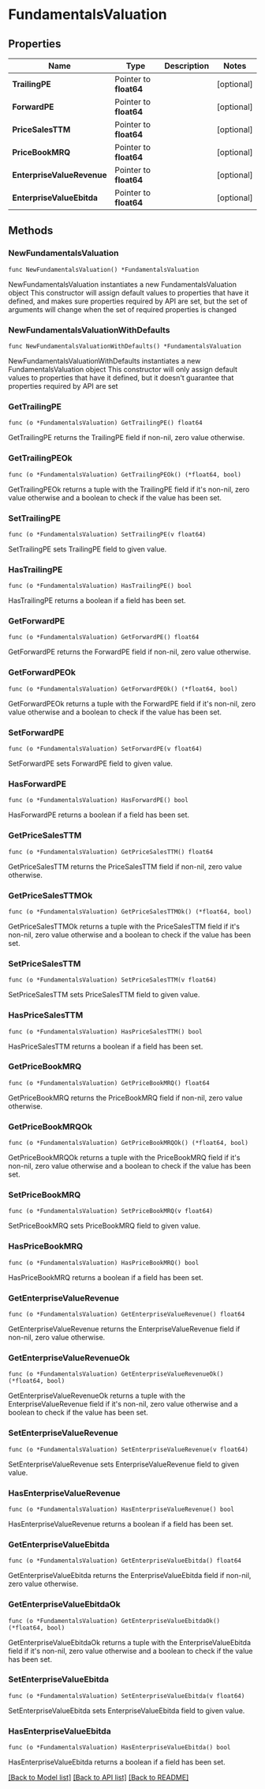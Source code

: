 # FundamentalsValuation

## Properties

Name | Type | Description | Notes
------------ | ------------- | ------------- | -------------
**TrailingPE** | Pointer to **float64** |  | [optional] 
**ForwardPE** | Pointer to **float64** |  | [optional] 
**PriceSalesTTM** | Pointer to **float64** |  | [optional] 
**PriceBookMRQ** | Pointer to **float64** |  | [optional] 
**EnterpriseValueRevenue** | Pointer to **float64** |  | [optional] 
**EnterpriseValueEbitda** | Pointer to **float64** |  | [optional] 

## Methods

### NewFundamentalsValuation

`func NewFundamentalsValuation() *FundamentalsValuation`

NewFundamentalsValuation instantiates a new FundamentalsValuation object
This constructor will assign default values to properties that have it defined,
and makes sure properties required by API are set, but the set of arguments
will change when the set of required properties is changed

### NewFundamentalsValuationWithDefaults

`func NewFundamentalsValuationWithDefaults() *FundamentalsValuation`

NewFundamentalsValuationWithDefaults instantiates a new FundamentalsValuation object
This constructor will only assign default values to properties that have it defined,
but it doesn't guarantee that properties required by API are set

### GetTrailingPE

`func (o *FundamentalsValuation) GetTrailingPE() float64`

GetTrailingPE returns the TrailingPE field if non-nil, zero value otherwise.

### GetTrailingPEOk

`func (o *FundamentalsValuation) GetTrailingPEOk() (*float64, bool)`

GetTrailingPEOk returns a tuple with the TrailingPE field if it's non-nil, zero value otherwise
and a boolean to check if the value has been set.

### SetTrailingPE

`func (o *FundamentalsValuation) SetTrailingPE(v float64)`

SetTrailingPE sets TrailingPE field to given value.

### HasTrailingPE

`func (o *FundamentalsValuation) HasTrailingPE() bool`

HasTrailingPE returns a boolean if a field has been set.

### GetForwardPE

`func (o *FundamentalsValuation) GetForwardPE() float64`

GetForwardPE returns the ForwardPE field if non-nil, zero value otherwise.

### GetForwardPEOk

`func (o *FundamentalsValuation) GetForwardPEOk() (*float64, bool)`

GetForwardPEOk returns a tuple with the ForwardPE field if it's non-nil, zero value otherwise
and a boolean to check if the value has been set.

### SetForwardPE

`func (o *FundamentalsValuation) SetForwardPE(v float64)`

SetForwardPE sets ForwardPE field to given value.

### HasForwardPE

`func (o *FundamentalsValuation) HasForwardPE() bool`

HasForwardPE returns a boolean if a field has been set.

### GetPriceSalesTTM

`func (o *FundamentalsValuation) GetPriceSalesTTM() float64`

GetPriceSalesTTM returns the PriceSalesTTM field if non-nil, zero value otherwise.

### GetPriceSalesTTMOk

`func (o *FundamentalsValuation) GetPriceSalesTTMOk() (*float64, bool)`

GetPriceSalesTTMOk returns a tuple with the PriceSalesTTM field if it's non-nil, zero value otherwise
and a boolean to check if the value has been set.

### SetPriceSalesTTM

`func (o *FundamentalsValuation) SetPriceSalesTTM(v float64)`

SetPriceSalesTTM sets PriceSalesTTM field to given value.

### HasPriceSalesTTM

`func (o *FundamentalsValuation) HasPriceSalesTTM() bool`

HasPriceSalesTTM returns a boolean if a field has been set.

### GetPriceBookMRQ

`func (o *FundamentalsValuation) GetPriceBookMRQ() float64`

GetPriceBookMRQ returns the PriceBookMRQ field if non-nil, zero value otherwise.

### GetPriceBookMRQOk

`func (o *FundamentalsValuation) GetPriceBookMRQOk() (*float64, bool)`

GetPriceBookMRQOk returns a tuple with the PriceBookMRQ field if it's non-nil, zero value otherwise
and a boolean to check if the value has been set.

### SetPriceBookMRQ

`func (o *FundamentalsValuation) SetPriceBookMRQ(v float64)`

SetPriceBookMRQ sets PriceBookMRQ field to given value.

### HasPriceBookMRQ

`func (o *FundamentalsValuation) HasPriceBookMRQ() bool`

HasPriceBookMRQ returns a boolean if a field has been set.

### GetEnterpriseValueRevenue

`func (o *FundamentalsValuation) GetEnterpriseValueRevenue() float64`

GetEnterpriseValueRevenue returns the EnterpriseValueRevenue field if non-nil, zero value otherwise.

### GetEnterpriseValueRevenueOk

`func (o *FundamentalsValuation) GetEnterpriseValueRevenueOk() (*float64, bool)`

GetEnterpriseValueRevenueOk returns a tuple with the EnterpriseValueRevenue field if it's non-nil, zero value otherwise
and a boolean to check if the value has been set.

### SetEnterpriseValueRevenue

`func (o *FundamentalsValuation) SetEnterpriseValueRevenue(v float64)`

SetEnterpriseValueRevenue sets EnterpriseValueRevenue field to given value.

### HasEnterpriseValueRevenue

`func (o *FundamentalsValuation) HasEnterpriseValueRevenue() bool`

HasEnterpriseValueRevenue returns a boolean if a field has been set.

### GetEnterpriseValueEbitda

`func (o *FundamentalsValuation) GetEnterpriseValueEbitda() float64`

GetEnterpriseValueEbitda returns the EnterpriseValueEbitda field if non-nil, zero value otherwise.

### GetEnterpriseValueEbitdaOk

`func (o *FundamentalsValuation) GetEnterpriseValueEbitdaOk() (*float64, bool)`

GetEnterpriseValueEbitdaOk returns a tuple with the EnterpriseValueEbitda field if it's non-nil, zero value otherwise
and a boolean to check if the value has been set.

### SetEnterpriseValueEbitda

`func (o *FundamentalsValuation) SetEnterpriseValueEbitda(v float64)`

SetEnterpriseValueEbitda sets EnterpriseValueEbitda field to given value.

### HasEnterpriseValueEbitda

`func (o *FundamentalsValuation) HasEnterpriseValueEbitda() bool`

HasEnterpriseValueEbitda returns a boolean if a field has been set.


[[Back to Model list]](../README.md#documentation-for-models) [[Back to API list]](../README.md#documentation-for-api-endpoints) [[Back to README]](../README.md)


